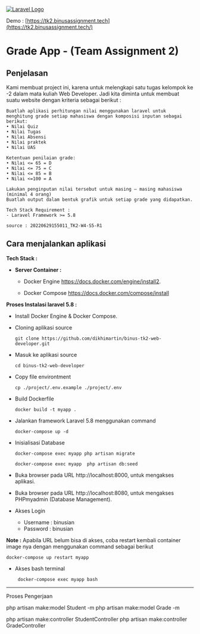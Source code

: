[![Laravel Logo](https://res.cloudinary.com/dtfbvvkyp/image/upload/v1566331377/laravel-logolockup-cmyk-red.svg)](https://tk2.binusassignment.tech)



Demo : [https://tk2.binusassignment.tech](https://tk2.binusassignment.tech/)

# Grade App -  (Team Assignment 2)



## Penjelasan

Kami membuat project ini, karena untuk melengkapi satu tugas kelompok ke -2 dalam mata kuliah Web Developer. Jadi kita diminta untuk membuat suatu website dengan kriteria sebagai berikut :

```
Buatlah aplikasi perhitungan nilai menggunakan laravel untuk 
menghitung grade setiap mahasiswa dengan komposisi inputan sebagai berikut:
• Nilai Quiz
• Nilai Tugas
• Nilai Absensi
• Nilai praktek
• Nilai UAS

Ketentuan penilaian grade:
• Nilai <= 65 = D
• Nilai <= 75 = C
• Nilai <= 85 = B
• Nilai <=100 = A

Lakukan penginputan nilai tersebut untuk masing – masing mahasiswa (minimal 4 orang) 
Buatlah output dalam bentuk grafik untuk setiap grade yang didapatkan.

Tech Stack Requirement : 
- Laravel Framework >= 5.8 

source : 20220629155011_TK2-W4-S5-R1
```



## Cara menjalankan aplikasi

**Tech Stack :**

- **Server Container :**

  - Docker Engine https://docs.docker.com/engine/install2.

  - Docker Compose https://docs.docker.com/compose/install

    

**Proses Instalasi laravel 5.8 :**

- Install Docker Engine & Docker Compose.

- Cloning aplikasi source

  ```shell
  git clone https://github.com/dikhimartin/binus-tk2-web-developer.git
  ```

- Masuk ke aplikasi source

  ```shell
  cd binus-tk2-web-developer
  ```

- Copy file environtment

  ```shell
  cp ./project/.env.example ./project/.env
  ```

- Build Dockerfile

  ```shell
  docker build -t myapp .
  ```

- Jalankan framework Laravel 5.8  menggunakan command 

  ```shell
  docker-compose up -d
  ```

- Inisialisasi Database

  ```shell
  docker-compose exec myapp php artisan migrate  
  ```

  ```shell
  docker-compose exec myapp  php artisan db:seed
  ```

- Buka browser pada URL  http://localhost:8000, untuk mengakses aplikasi.

- Buka browser pada URL  http://localhost:8080, untuk mengakses PHPmyadmin (Database Management).

- Akses Login 

  - Username : binusian
  - Password  : binusian

**Note :** 
Apabila URL belum bisa di akses, coba restart kembali container image nya dengan menggunakan command sebagai berikut

```shell
docker-compose up restart myapp
```

- Akses bash terminal

  ```shell
   docker-compose exec myapp bash
  ```

------


Proses Pengerjaan 

php artisan make:model Student -m 
php artisan make:model Grade -m

php artisan make:controller StudentController 
php artisan make:controller GradeController